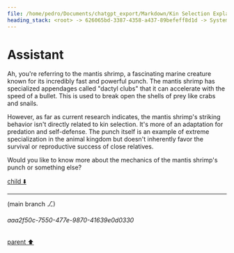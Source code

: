 ```yaml
---
file: /home/pedro/Documents/chatgpt_export/Markdown/Kin Selection Explanation.md
heading_stack: <root> -> 626065bd-3387-4358-a437-89befeff8d1d -> System -> 6f9d286c-a866-45f0-8fd8-7ab2518e3885 -> System -> aaa20b92-f336-4338-b049-3e13db30b4dd -> User -> a799e032-fdea-400d-bbad-667966560e4e -> Assistant -> aaa2e179-42d0-42d7-9c79-d139f60e15d1 -> User -> 5461ba67-20bc-4771-9432-6a7a60f15081 -> Assistant -> Social Insects -> Mammals -> Birds -> Humans -> aaa2337b-6980-4fde-9c9e-4ce950c350c8 -> User -> cbf4ab73-2fe6-4549-b4ec-1cfc73b0d507 -> Assistant
---
```

# Assistant

Ah, you're referring to the mantis shrimp, a fascinating marine creature known for its incredibly fast and powerful punch. The mantis shrimp has specialized appendages called "dactyl clubs" that it can accelerate with the speed of a bullet. This is used to break open the shells of prey like crabs and snails.

However, as far as current research indicates, the mantis shrimp's striking behavior isn't directly related to kin selection. It's more of an adaptation for predation and self-defense. The punch itself is an example of extreme specialization in the animal kingdom but doesn't inherently favor the survival or reproductive success of close relatives.

Would you like to know more about the mechanics of the mantis shrimp's punch or something else?

[child ⬇️](#aaa2f50c-7550-477e-9870-41639e0d0330)

---

(main branch ⎇)
###### aaa2f50c-7550-477e-9870-41639e0d0330
[parent ⬆️](#cbf4ab73-2fe6-4549-b4ec-1cfc73b0d507)

